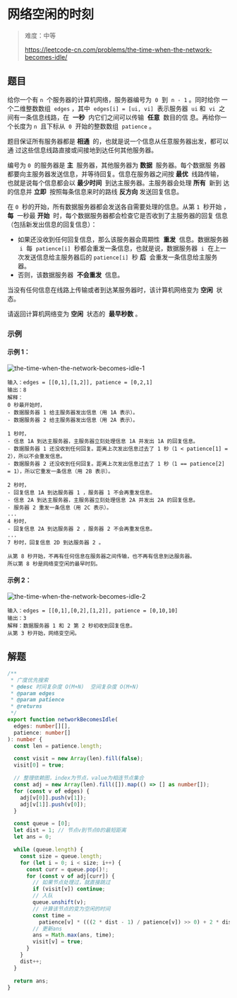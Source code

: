 # 网络空闲的时刻

> 难度：中等
>
> https://leetcode-cn.com/problems/the-time-when-the-network-becomes-idle/

## 题目

给你一个有 `n`  个服务器的计算机网络，服务器编号为  `0`  到  `n - 1` 。同时给你
一个二维整数数组  `edges` ，其中  `edges[i] = [ui, vi]`  表示服务器  `ui` 和
 `vi`  之间有一条信息线路，在  **一秒**  内它们之间可以传输  **任意**  数目的信
息。再给你一个长度为 `n`  且下标从  `0`  开始的整数数组  `patience` 。

题目保证所有服务器都是 **相通**  的，也就是说一个信息从任意服务器出发，都可以通
过这些信息线路直接或间接地到达任何其他服务器。

编号为 `0`  的服务器是 **主**  服务器，其他服务器为 **数据**  服务器。每个数据服
务器都要向主服务器发送信息，并等待回复。信息在服务器之间按 **最优**  线路传输，
也就是说每个信息都会以 **最少时间**  到达主服务器。主服务器会处理 **所有**  新到
达的信息并 **立即**  按照每条信息来时的路线 **反方向** 发送回复信息。

在 `0`  秒的开始，所有数据服务器都会发送各自需要处理的信息。从第 `1`  秒开始
，**每**  一秒最 **开始**  时，每个数据服务器都会检查它是否收到了主服务器的回复
信息（包括新发出信息的回复信息）：

- 如果还没收到任何回复信息，那么该服务器会周期性  **重发**  信息。数据服务器
   `i`  每  `patience[i]`  秒都会重发一条信息，也就是说，数据服务器  `i`  在上一
  次发送信息给主服务器后的 `patience[i]`  秒 **后**  会重发一条信息给主服务器。
- 否则，该数据服务器  **不会重发**  信息。

当没有任何信息在线路上传输或者到达某服务器时，该计算机网络变为 **空闲**  状态。

请返回计算机网络变为 **空闲**  状态的  **最早秒数** 。

### 示例

#### 示例 1：

![the-time-when-the-network-becomes-idle-1](https://user-images.githubusercontent.com/54696834/159146694-8cc5d77b-b6b6-4ffe-ae5b-17160f1fed0d.png)

```
输入：edges = [[0,1],[1,2]], patience = [0,2,1]
输出：8
解释：
0 秒最开始时，
- 数据服务器 1 给主服务器发出信息（用 1A 表示）。
- 数据服务器 2 给主服务器发出信息（用 2A 表示）。

1 秒时，
- 信息 1A 到达主服务器，主服务器立刻处理信息 1A 并发出 1A 的回复信息。
- 数据服务器 1 还没收到任何回复。距离上次发出信息过去了 1 秒（1 < patience[1] = 2），所以不会重发信息。
- 数据服务器 2 还没收到任何回复。距离上次发出信息过去了 1 秒（1 == patience[2] = 1），所以它重发一条信息（用 2B 表示）。

2 秒时，
- 回复信息 1A 到达服务器 1 ，服务器 1 不会再重发信息。
- 信息 2A 到达主服务器，主服务器立刻处理信息 2A 并发出 2A 的回复信息。
- 服务器 2 重发一条信息（用 2C 表示）。
...
4 秒时，
- 回复信息 2A 到达服务器 2 ，服务器 2 不会再重发信息。
...
7 秒时，回复信息 2D 到达服务器 2 。

从第 8 秒开始，不再有任何信息在服务器之间传输，也不再有信息到达服务器。
所以第 8 秒是网络变空闲的最早时刻。
```

#### 示例 2：

![the-time-when-the-network-becomes-idle-2](https://user-images.githubusercontent.com/54696834/159146697-6cae75a0-4a7f-4ea3-b3b0-5596ef32902c.png)

```
输入：edges = [[0,1],[0,2],[1,2]], patience = [0,10,10]
输出：3
解释：数据服务器 1 和 2 第 2 秒初收到回复信息。
从第 3 秒开始，网络变空闲。
```

## 解题

```typescript
/**
 * 广度优先搜索
 * @desc 时间复杂度 O(M+N)  空间复杂度 O(M+N)
 * @param edges
 * @param patience
 * @returns
 */
export function networkBecomesIdle(
  edges: number[][],
  patience: number[]
): number {
  const len = patience.length;

  const visit = new Array(len).fill(false);
  visit[0] = true;

  // 整理依赖图，index为节点，value为相连节点集合
  const adj = new Array(len).fill([]).map(() => [] as number[]);
  for (const v of edges) {
    adj[v[0]].push(v[1]);
    adj[v[1]].push(v[0]);
  }

  const queue = [0];
  let dist = 1; // 节点v到节点0的最短距离
  let ans = 0;

  while (queue.length) {
    const size = queue.length;
    for (let i = 0; i < size; i++) {
      const curr = queue.pop()!;
      for (const v of adj[curr]) {
        // 如果节点处理过，就直接跳过
        if (visit[v]) continue;
        // 入队
        queue.unshift(v);
        // 计算该节点的变为空闲的时间
        const time =
          patience[v] * (((2 * dist - 1) / patience[v]) >> 0) + 2 * dist + 1;
        // 更新ans
        ans = Math.max(ans, time);
        visit[v] = true;
      }
    }
    dist++;
  }

  return ans;
}
```
